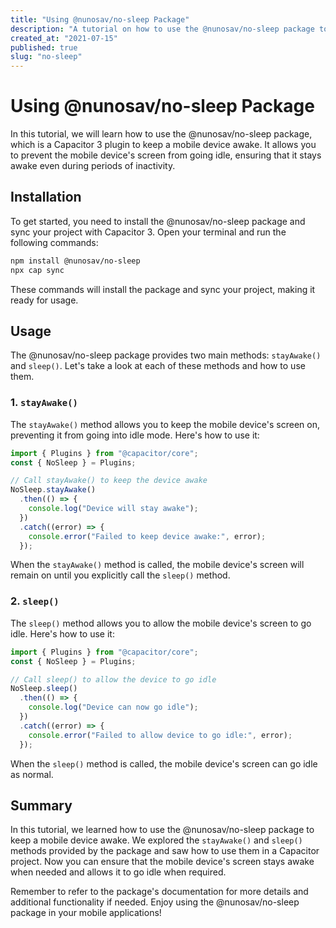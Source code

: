 ```yaml
---
title: "Using @nunosav/no-sleep Package"
description: "A tutorial on how to use the @nunosav/no-sleep package to keep a mobile device awake."
created_at: "2021-07-15"
published: true
slug: "no-sleep"
---
```


# Using @nunosav/no-sleep Package

In this tutorial, we will learn how to use the @nunosav/no-sleep package, which is a Capacitor 3 plugin to keep a mobile device awake. It allows you to prevent the mobile device's screen from going idle, ensuring that it stays awake even during periods of inactivity.

## Installation

To get started, you need to install the @nunosav/no-sleep package and sync your project with Capacitor 3. Open your terminal and run the following commands:

```bash
npm install @nunosav/no-sleep
npx cap sync
```

These commands will install the package and sync your project, making it ready for usage.

## Usage

The @nunosav/no-sleep package provides two main methods: `stayAwake()` and `sleep()`. Let's take a look at each of these methods and how to use them.

### 1. `stayAwake()`

The `stayAwake()` method allows you to keep the mobile device's screen on, preventing it from going into idle mode. Here's how to use it:

```javascript
import { Plugins } from "@capacitor/core";
const { NoSleep } = Plugins;

// Call stayAwake() to keep the device awake
NoSleep.stayAwake()
  .then(() => {
    console.log("Device will stay awake");
  })
  .catch((error) => {
    console.error("Failed to keep device awake:", error);
  });
```

When the `stayAwake()` method is called, the mobile device's screen will remain on until you explicitly call the `sleep()` method.

### 2. `sleep()`

The `sleep()` method allows you to allow the mobile device's screen to go idle. Here's how to use it:

```javascript
import { Plugins } from "@capacitor/core";
const { NoSleep } = Plugins;

// Call sleep() to allow the device to go idle
NoSleep.sleep()
  .then(() => {
    console.log("Device can now go idle");
  })
  .catch((error) => {
    console.error("Failed to allow device to go idle:", error);
  });
```

When the `sleep()` method is called, the mobile device's screen can go idle as normal.

## Summary

In this tutorial, we learned how to use the @nunosav/no-sleep package to keep a mobile device awake. We explored the `stayAwake()` and `sleep()` methods provided by the package and saw how to use them in a Capacitor project. Now you can ensure that the mobile device's screen stays awake when needed and allows it to go idle when required.

Remember to refer to the package's documentation for more details and additional functionality if needed. Enjoy using the @nunosav/no-sleep package in your mobile applications!